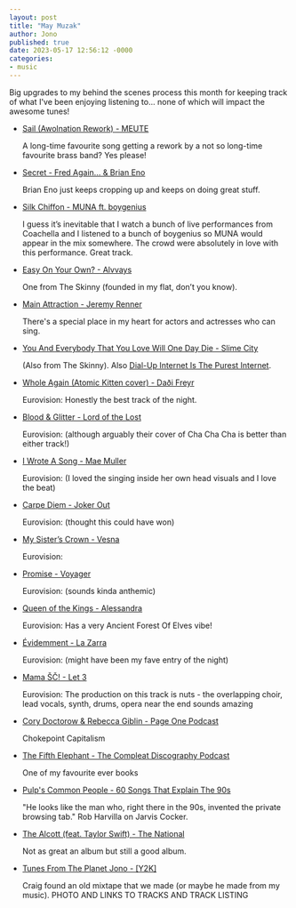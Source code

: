 ```yaml
---
layout: post
title: "May Muzak"
author: Jono
published: true
date: 2023-05-17 12:56:12 -0000
categories: 
- music
---
```


Big upgrades to my behind the scenes process this month for keeping track of what I've been enjoying listening to... none of which will impact the awesome tunes!


* [Sail (Awolnation Rework) - MEUTE](https://www.youtube.com/watch?v=m4C58lmv1J4)

	 A long-time favourite song getting a rework by a not so long-time favourite brass band? Yes please!


* [Secret - Fred Again... & Brian Eno](https://www.youtube.com/watch?v=wq_k-62RpWs)

	 Brian Eno just keeps cropping up and keeps on doing great stuff. 


* [Silk Chiffon - MUNA ft. boygenius](https://www.youtube.com/watch?v=RWJMmYcPTR4)

	 I guess it’s inevitable that I watch a bunch of live performances from Coachella and I listened to a bunch of boygenius so MUNA would appear in the mix somewhere. The crowd were absolutely in love with this performance. Great track. 


* [Easy On Your Own? - Alvvays](https://www.youtube.com/watch?v=gE5RTfmE0Wc)

	 One from The Skinny (founded in my flat, don’t you know). 


* [Main Attraction - Jeremy Renner](https://www.youtube.com/watch?v=jL2DcWB994s)

	 There's a special place in my heart for actors and actresses who can sing.


* [You And Everybody That You Love Will One Day Die - Slime City](https://youtu.be/ADMXSWmJ6PM?t=520)

	 (Also from The Skinny). Also [Dial-Up Internet Is The Purest Internet](https://www.youtube.com/watch?v=Fh_0ESP1AKk).


* [Whole Again (Atomic Kitten cover) - Daði Freyr](https://www.youtube.com/watch?v=SZMZAJjciTg)

	 Eurovision: Honestly the best track of the night.


* [Blood & Glitter - Lord of the Lost](https://www.youtube.com/watch?v=5I9CYu668jA)

	 Eurovision: (although arguably their cover of Cha Cha Cha is better than either track!)


* [I Wrote A Song - Mae Muller](https://www.youtube.com/watch?v=rRaVGKk4k6k)

	 Eurovision: (I loved the singing inside her own head visuals and I love the beat)


* [Carpe Diem - Joker Out](https://www.youtube.com/watch?v=zDBSIGITdY4)

	 Eurovision: (thought this could have won)


* [My Sister’s Crown - Vesna](https://www.youtube.com/watch?v=ag8qxpvTTy0)

	 Eurovision: 


* [Promise - Voyager](https://www.youtube.com/watch?v=agG7ShZGfJM)

	 Eurovision: (sounds kinda anthemic)


* [Queen of the Kings - Alessandra](https://www.youtube.com/watch?v=PUHSM_vTqTI)

	 Eurovision: Has a very Ancient Forest Of Elves vibe!


* [Évidemment - La Zarra](https://www.youtube.com/watch?v=YdWooN4U6rY)

	 Eurovision: (might have been my fave entry of the night)


* [Mama ŠČ! - Let 3](https://www.youtube.com/watch?v=JPiY1v3EfNc)

	 Eurovision: The production on this track is nuts - the overlapping choir, lead vocals, synth, drums, opera near the end sounds amazing


* [Cory Doctorow & Rebecca Giblin - Page One Podcast](https://open.spotify.com/episode/40C8vYBqndm9YJeH73EDJy?si=00a67b90f0624440)

	 Chokepoint Capitalism


* [The Fifth Elephant - The Compleat Discography Podcast](https://open.spotify.com/episode/6xVRmeq6ZDkvfJC2oj4rYh?si=66ddc3afef2d43a7)

	 One of my favourite ever books


* [Pulp's Common People - 60 Songs That Explain The 90s](https://open.spotify.com/episode/54f6ZIUaIZy30mRiz6y7YT?si=c413df18751a47ed)

	 "He looks like the man who, right there in the 90s, invented the private browsing tab." Rob Harvilla on Jarvis Cocker.


* [The Alcott (feat. Taylor Swift) - The National](https://www.youtube.com/watch?v=wCqoNu36y2o)

	 Not as great an album but still a good album. 


* [Tunes From The Planet Jono - \[Y2K\]](https://www.youtube.com/playlist?list=PLc3-HN0QXHDoK9jvMLwySXhpNS-03qq9Q )

	 Craig found an old mixtape that we made (or maybe he made from my music). PHOTO AND LINKS TO TRACKS AND TRACK LISTING

